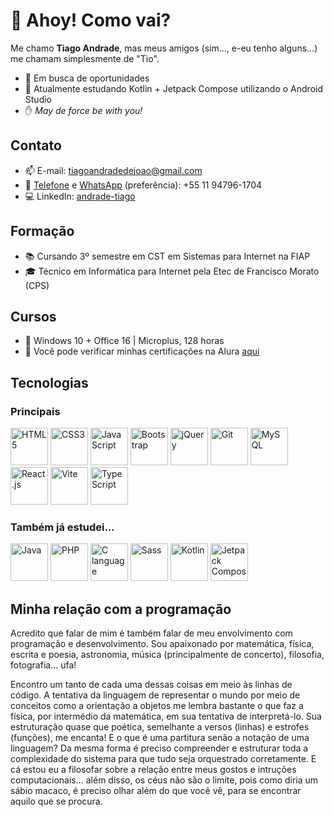 # :wave: Ahoy! Como vai?
Me chamo **Tiago Andrade**, mas meus amigos (sim..., e-eu tenho alguns...) me chamam simplesmente de "Tio".

- :briefcase: Em busca de oportunidades
- :book: Atualmente estudando Kotlin + Jetpack Compose utilizando o Android Studio
- :raised_hand: _May de force be with you!_

## Contato
- :mailbox: E-mail: [tiagoandradedejoao@gmail.com](mailto:tiagoandradedejoao@gmail.com)
- :speech_balloon: [Telefone](tel:11947961704) e [WhatsApp](wa.me/5511947961704) (preferência): +55 11 94796-1704
- :computer: LinkedIn: [andrade-tiago](https://www.linkedin.com/in/andrade-tiago)

## Formação
- :books: Cursando 3º semestre em CST em Sistemas para Internet na FIAP
- :mortar_board: Técnico em Informática para Internet pela Etec de Francisco Morato (CPS)

 ## Cursos
 - :ledger: Windows 10 + Office 16 | Microplus, 128 horas
 - :blue_book: Você pode verificar minhas certificações na Alura [aqui](https://cursos.alura.com.br/user/andrade-tiago)

## Tecnologias
### Principais
<div display="inline-block">
	<img src="https://cdn.jsdelivr.net/gh/devicons/devicon@latest/icons/html5/html5-original.svg" height="60" alt="HTML5" title="HTML5" />
	<img src="https://cdn.jsdelivr.net/gh/devicons/devicon@latest/icons/css3/css3-original.svg" height="60" alt="CSS3" title="CSS3" />
	<img src="https://cdn.jsdelivr.net/gh/devicons/devicon@latest/icons/javascript/javascript-original.svg" height="60" alt="JavaScript" title="JavaScript" />
	<img src="https://cdn.jsdelivr.net/gh/devicons/devicon@latest/icons/bootstrap/bootstrap-original.svg" height="60" alt="Bootstrap" title="Bootstrap" />
	<img src="https://cdn.jsdelivr.net/gh/devicons/devicon@latest/icons/jquery/jquery-plain-wordmark.svg" height="60" alt="jQuery" title="jQuery" />
	<img src="https://cdn.jsdelivr.net/gh/devicons/devicon@latest/icons/git/git-original.svg" height="60" alt="Git" title="Git" />
	<img src="https://cdn.jsdelivr.net/gh/devicons/devicon@latest/icons/mysql/mysql-original-wordmark.svg" height="60" alt="MySQL" title="MySQL" />
	<img src="https://cdn.jsdelivr.net/gh/devicons/devicon@latest/icons/react/react-original-wordmark.svg" height="60" alt="React.js" title="React.js" />
	<img src="https://cdn.jsdelivr.net/gh/devicons/devicon@latest/icons/vitejs/vitejs-original.svg" height="60" alt="Vite" title="Vite" />
	<img src="https://cdn.jsdelivr.net/gh/devicons/devicon@latest/icons/typescript/typescript-original.svg" height="60" alt="TypeScript" title="TypeScript" />
</div>

### Também já estudei...
<div display="inline-block">
	<img src="https://cdn.jsdelivr.net/gh/devicons/devicon@latest/icons/java/java-original-wordmark.svg" height="60" alt="Java" title="Java" />
	<img src="https://github.com/mkole/tech-icons/blob/main/icons/php/php-plain.svg" height="60" alt="PHP" title="PHP" />
	<img src="https://github.com/mkole/tech-icons/blob/main/icons/c/c-language-original.svg" height="60" alt="C language" title="C language" />
	<img src="https://cdn.jsdelivr.net/gh/devicons/devicon@latest/icons/sass/sass-original.svg" height="60" alt="Sass" title="Sass" />
	<img src="https://github.com/mkole/tech-icons/blob/main/icons/kotlin/kotlin-original.svg" height="60" alt="Kotlin" title="Kotlin" />
	<img src="https://cdn.jsdelivr.net/gh/devicons/devicon@latest/icons/jetpackcompose/jetpackcompose-original.svg" height="60" alt="Jetpack Compose" title="Jetpack Compose" />
</div>

## Minha relação com a programação
Acredito que falar de mim é também falar de meu envolvimento com programação e desenvolvimento. Sou apaixonado por matemática, física, escrita e poesia, astronomia, música (principalmente de concerto), filosofia, fotografia... ufa!

Encontro um tanto de cada uma dessas coisas em meio às linhas de código. A tentativa da linguagem de representar o mundo por meio de conceitos como a orientação a objetos me lembra bastante o que faz a física, por intermédio da matemática, em sua tentativa de interpretá-lo. Sua estruturação quase que poética, semelhante a versos (linhas) e estrofes (funções), me encanta! E o que é uma partitura senão a notação de uma linguagem? Da mesma forma é preciso compreender e estruturar toda a complexidade do sistema para que tudo seja orquestrado corretamente. E cá estou eu a filosofar sobre a relação entre meus gostos e intruções computacionais... além disso, os céus não são o limite, pois como diria um sábio macaco, é preciso olhar além do que você vê, para se encontrar aquilo que se procura.
